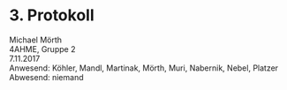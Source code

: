 # 3. Protokoll

Michael Mörth  
4AHME, Gruppe 2  
7.11.2017   
Anwesend: Köhler, Mandl, Martinak, Mörth, Muri, Nabernik, Nebel, Platzer  
Abwesend: niemand  
